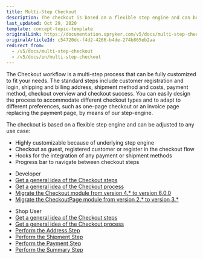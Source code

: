```yaml
---
title: Multi-Step Checkout
description: The checkout is based on a flexible step engine and can be adjusted to any use case.
last_updated: Oct 29, 2020
template: concept-topic-template
originalLink: https://documentation.spryker.com/v5/docs/multi-step-checkout
originalArticleId: c54720dc-f4d2-4266-b4de-274b865eb2aa
redirect_from:
  - /v5/docs/multi-step-checkout
  - /v5/docs/en/multi-step-checkout
---
```


The Checkout workflow is a multi-step process that can be fully customized to fit your needs. The standard steps include customer registration and login, shipping and billing address, shipment method and costs, payment method, checkout overview and checkout success. You can easily design the process to accommodate different checkout types and to adapt to different preferences, such as one-page checkout or an invoice page replacing the payment page, by means of our step-engine.

The checkout is based on a flexible step engine and can be adjusted to any use case:

* Highly customizable because of underlying step engine
* Checkout as guest, registered customer or register in the checkout flow
* Hooks for the integration of any payment or shipment methods
* Progress bar to navigate between checkout steps

<div class="mr-container">
    <div class="mr-list-container">
        <!-- col1 -->
        <div class="mr-col">
            <ul class="mr-list mr-list-green">
                <li class="mr-title">Developer</li>
                <li><a href="/docs/scos/dev/back-end-development/data-manipulation/datapayload-conversion/checkout/checkout-steps.html" class="mr-link">Get a general idea of the Checkout steps</a></li>
                <li><a href="/docs/scos/user/features/{{page.version}}/checkout-feature-overview/checkout-feature-overview.html" class="mr-link">Get a general idea of the Checkout process</a></li>  
                <li><a href="/docs/pbc/all/cart-and-checkout/install-and-upgrade/upgrade-the-checkout-module.html#upgrading-from-version-4-to-version-600" class="mr-link">Migrate the Checkout module from version 4.* to version 6.0.0</a></li>
                <li><a href="/docs/pbc/all/cart-and-checkout/install-and-upgrade/upgrade-the-checkoutpage-module.html" class="mr-link">Migrate the CheckoutPage module from version 2.* to version 3.*</a></li>
            </ul>
        </div>
        <!-- col3 -->
        <div class="mr-col">
            <ul class="mr-list mr-list-red">
                <li class="mr-title">Shop User</li>
                <li><a href="/docs/scos/dev/back-end-development/data-manipulation/datapayload-conversion/checkout/checkout-steps.html" class="mr-link">Get a general idea of the Checkout steps</a></li>
                <li><a href="/docs/scos/user/features/{{page.version}}/checkout-feature-overview/checkout-feature-overview.html" class="mr-link">Get a general idea of the Checkout process</a></li>
                <li><a href="/docs/scos/user/shop-user-guides/{{page.version}}/shop-guide-checkout/shop-guide-address-step.html" class="mr-link">Perform the Address Step</a></li>
                <li><a href="/docs/scos/user/shop-user-guides/{{page.version}}/shop-guide-checkout/shop-guide-shipment-step.html" class="mr-link">Perform the Shipment Step</a></li>
                <li><a href="payment-step-shop-guide-201911" class="mr-link">Perform the Payment Step</a></li>
                 <li><a href="/docs/scos/user/shop-user-guides/{{page.version}}/shop-guide-checkout/shop-guide-summary-step.html" class="mr-link">Perform the Summary Step</a></li>
            </ul>
        </div>
    </div>
</div>
